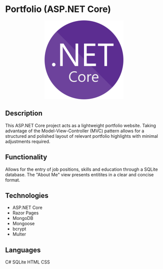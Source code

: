 # Portfolio (ASP.NET Core)
<div width="100%" align="center">
<img src="./resources/NET_Core_Logo.svg.png" width="50%"/>
</div>

## Description
This ASP.NET Core project acts as a lightweight portfolio website. Taking advantage of the Model-View-Controller (MVC) pattern allows for a structured and polished layout of relevant portfolio highlights with minimal adjustments required.
  

## Functionality
Allows for the entry of job positions, skills and education through a SQLite database. The "About Me" view presents entitites in a clear and concise format.


## Technologies
* ASP.NET Core
* Razor Pages
* MongoDB
* Mongoose
* bcrypt
* Multer

## Languages
C#
SQLite
HTML
CSS